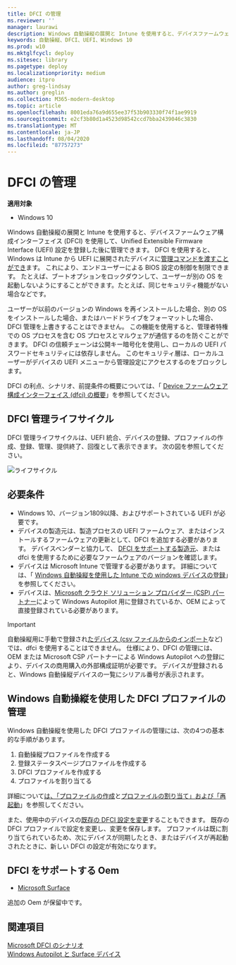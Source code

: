 ```yaml
---
title: DFCI の管理
ms.reviewer: ''
manager: laurawi
description: Windows 自動操縦の展開と Intune を使用すると、デバイスファームウェア構成インターフェイス (DFCI) を使用して、UEFI (BIOS) 設定を登録した後に管理できます。
keywords: 自動操縦、DFCI、UEFI、Windows 10
ms.prod: w10
ms.mktglfcycl: deploy
ms.sitesec: library
ms.pagetype: deploy
ms.localizationpriority: medium
audience: itpro
author: greg-lindsay
ms.author: greglin
ms.collection: M365-modern-desktop
ms.topic: article
ms.openlocfilehash: 8001eda76a9d655ee37f53b903330f74f1ae9919
ms.sourcegitcommit: e2cf3b80d1a4523d98542ccd7bba2439046c3830
ms.translationtype: MT
ms.contentlocale: ja-JP
ms.lasthandoff: 08/04/2020
ms.locfileid: "87757273"
---
```

# <a name="dfci-management"></a>DFCI の管理

**適用対象**

-   Windows 10

Windows 自動操縦の展開と Intune を使用すると、デバイスファームウェア構成インターフェイス (DFCI) を使用して、Unified Extensible Firmware Interface (UEFI) 設定を登録した後に管理できます。  DFCI を使用すると、Windows は Intune から UEFI に展開されたデバイスに[管理コマンドを渡すことができ](https://docs.microsoft.com/windows/client-management/mdm/uefi-csp)ます。 これにより、エンドユーザーによる BIOS 設定の制御を制限できます。 たとえば、ブートオプションをロックダウンして、ユーザーが別の OS を起動しないようにすることができます。たとえば、同じセキュリティ機能がない場合などです。

ユーザーが以前のバージョンの Windows を再インストールした場合、別の OS をインストールした場合、またはハードドライブをフォーマットした場合、DFCI 管理を上書きすることはできません。 この機能を使用すると、管理者特権での OS プロセスを含む OS プロセスとマルウェアが通信するのを防ぐことができます。 DFCI の信頼チェーンは公開キー暗号化を使用し、ローカルの UEFI パスワードセキュリティには依存しません。 このセキュリティ層は、ローカルユーザーがデバイスの UEFI メニューから管理設定にアクセスするのをブロックします。

DFCI の利点、シナリオ、前提条件の概要については、「 [Device ファームウェア構成インターフェイス (dfci) の概要](https://microsoft.github.io/mu/dyn/mu_plus/DfciPkg/Docs/Dfci_Feature/)」を参照してください。

## <a name="dfci-management-lifecycle"></a>DFCI 管理ライフサイクル

DFCI 管理ライフサイクルは、UEFI 統合、デバイスの登録、プロファイルの作成、登録、管理、提供終了、回復として表示できます。 次の図を参照してください。

   ![ライフサイクル](images/dfci.png)

## <a name="requirements"></a>必要条件

- Windows 10、バージョン1809以降、およびサポートされている UEFI が必要です。
- デバイスの製造元は、製造プロセスの UEFI ファームウェア、またはインストールするファームウェアの更新として、DFCI を追加する必要があります。 デバイスベンダーと協力して、 [DFCI をサポートする製造元](#oems-that-support-dfci)、または dfci を使用するために必要なファームウェアのバージョンを確認します。
- デバイスは Microsoft Intune で管理する必要があります。 詳細については、「 [Windows 自動操縦を使用した Intune での windows デバイスの登録](https://docs.microsoft.com/intune/enrollment/enrollment-autopilot)」を参照してください。
- デバイスは、[Microsoft クラウド ソリューション プロバイダー (CSP) パートナー](https://partner.microsoft.com/membership/cloud-solution-provider)によって Windows Autopilot 用に登録されているか、OEM によって直接登録されている必要があります。 

>[!IMPORTANT]
>自動操縦用に手動で登録され[たデバイス (csv ファイルからのインポート](https://docs.microsoft.com/intune/enrollment/enrollment-autopilot#add-devices)など) では、dfci を使用することはできません。 仕様により、DFCI の管理には、OEM または Microsoft CSP パートナーによる Windows Autopilot への登録により、デバイスの商用購入の外部構成証明が必要です。 デバイスが登録されると、Windows 自動操縦デバイスの一覧にシリアル番号が表示されます。

## <a name="managing-dfci-profile-with-windows-autopilot"></a>Windows 自動操縦を使用した DFCI プロファイルの管理

Windows 自動操縦を使用した DFCI プロファイルの管理には、次の4つの基本的な手順があります。

1. 自動操縦プロファイルを作成する
2. 登録ステータスページプロファイルを作成する
3. DFCI プロファイルを作成する
4. プロファイルを割り当てる

詳細について[は、「プロファイルの作成](https://docs.microsoft.com/intune/configuration/device-firmware-configuration-interface-windows#create-the-profiles)と[プロファイルの割り当て」および「再起動](https://docs.microsoft.com/intune/configuration/device-firmware-configuration-interface-windows#assign-the-profiles-and-reboot)」を参照してください。

また、使用中のデバイスの[既存の DFCI 設定を変更](https://docs.microsoft.com/intune/configuration/device-firmware-configuration-interface-windows#update-existing-dfci-settings)することもできます。 既存の DFCI プロファイルで設定を変更し、変更を保存します。 プロファイルは既に割り当てられているため、次にデバイスが同期したとき、またはデバイスが再起動されたときに、新しい DFCI の設定が有効になります。

## <a name="oems-that-support-dfci"></a>DFCI をサポートする Oem

- [Microsoft Surface](https://docs.microsoft.com/surface/surface-manage-dfci-guide)

追加の Oem が保留中です。

## <a name="see-also"></a>関連項目

[Microsoft DFCI のシナリオ](https://microsoft.github.io/mu/dyn/mu_plus/DfciPkg/Docs/Scenarios/DfciScenarios/)<br>
[Windows Autopilot と Surface デバイス](https://docs.microsoft.com/surface/windows-autopilot-and-surface-devices)<br>